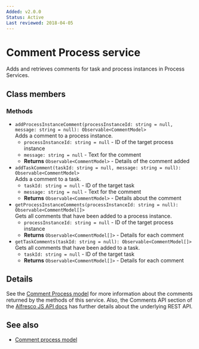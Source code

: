 ```yaml
---
Added: v2.0.0
Status: Active
Last reviewed: 2018-04-05
---
```


# Comment Process service

Adds and retrieves comments for task and process instances in Process Services.

## Class members

### Methods

-   `addProcessInstanceComment(processInstanceId: string = null, message: string = null): Observable<CommentModel>`<br/>
    Adds a comment to a process instance.
    -   `processInstanceId: string = null` -  ID of the target process instance
    -   `message: string = null` -  Text for the comment
    -   **Returns** `Observable<CommentModel>` - Details of the comment added
-   `addTaskComment(taskId: string = null, message: string = null): Observable<CommentModel>`<br/>
    Adds a comment to a task.
    -   `taskId: string = null` -  ID of the target task
    -   `message: string = null` -  Text for the comment
    -   **Returns** `Observable<CommentModel>` - Details about the comment
-   `getProcessInstanceComments(processInstanceId: string = null): Observable<CommentModel[]>`<br/>
    Gets all comments that have been added to a process instance.
    -   `processInstanceId: string = null` -  ID of the target process instance
    -   **Returns** `Observable<CommentModel[]>` - Details for each comment
-   `getTaskComments(taskId: string = null): Observable<CommentModel[]>`<br/>
    Gets all comments that have been added to a task.
    -   `taskId: string = null` -  ID of the target task
    -   **Returns** `Observable<CommentModel[]>` - Details for each comment

## Details

See the [Comment Process model](comment-process.model.md) for more information about the
comments returned by the methods of this service. Also, the Comments API section of the
[Alfresco JS API docs](https://github.com/Alfresco/alfresco-js-api/tree/master/src/alfresco-activiti-rest-api)
has further details about the underlying REST API.

## See also

-   [Comment process model](comment-process.model.md)
